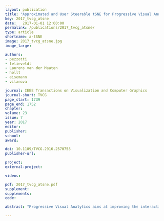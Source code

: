 ```yaml
---
layout: publication
title: "Approximated and User Steerable tSNE for Progressive Visual Analytics"
key: 2017_tvcg_atsne
date:   2017-01-01 12:00:00
permalink: /publications/2017_tvcg_atsne/
type: article
shortname: a-tSNE
image: 2017_tvcg_atsne.jpg
image_large:

authors:
- pezzotti
- lelieveldt
- Laurens van der Maaten
- hollt
- eisemann
- vilanova

journal: IEEE Transactions on Visualization and Computer Graphics
journal-short: TVCG
page_start: 1739
page_end: 1752
chapter:
volume: 23
issue: 7
year: 2017
editor:
publisher:
school:
award:

doi: 10.1109/TVCG.2016.2570755
publisher-url:

project:
external-project:

videos:

pdf: 2017_tvcg_atsne.pdf
supplement:
supplements:
code:

abstract: "Progressive Visual Analytics aims at improving the interactivity in existing analytics techniques by means of visualization as well as interaction with intermediate results. One key method for data analysis is dimensionality reduction, for example, to produce 2D embeddings that can be visualized and analyzed efficiently. t-Distributed Stochastic Neighbor Embedding (tSNE) is a well-suited technique for the visualization of several high-dimensional data. tSNE can create meaningful intermediate results but suffers from a slow initialization that constrains its application in Progressive Visual Analytics. We introduce a controllable tSNE approximation (A-tSNE), which trades off speed and accuracy, to enable interactive data exploration. We offer real-time visualization techniques, including a density-based solution and a Magic Lens to inspect the degree of approximation. With this feedback, the user can decide on local refinements and steer the approximation level during the analysis. We demonstrate our technique with several datasets, in a real-world research scenario and for the real-time analysis of high-dimensional streams to illustrate its effectiveness for interactive data analysis."

---
```

